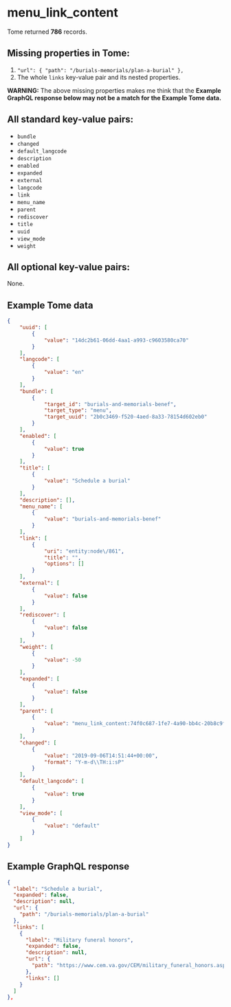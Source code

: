 # menu_link_content

Tome returned **786** records.

## Missing properties in Tome:

1. `"url": { "path": "/burials-memorials/plan-a-burial" },`
1. The whole `links` key-value pair and its nested properties.

**WARNING:** The above missing properties makes me think that the **Example GraphQL response below may not be a match for the Example Tome data.**

## All standard key-value pairs:

- `bundle`
- `changed`
- `default_langcode`
- `description`
- `enabled`
- `expanded`
- `external`
- `langcode`
- `link`
- `menu_name`
- `parent`
- `rediscover`
- `title`
- `uuid`
- `view_mode`
- `weight`

## All optional key-value pairs:

None.

## Example Tome data

```json
{
    "uuid": [
        {
            "value": "14dc2b61-06dd-4aa1-a993-c9603580ca70"
        }
    ],
    "langcode": [
        {
            "value": "en"
        }
    ],
    "bundle": [
        {
            "target_id": "burials-and-memorials-benef",
            "target_type": "menu",
            "target_uuid": "2b0c3469-f520-4aed-8a33-78154d602eb0"
        }
    ],
    "enabled": [
        {
            "value": true
        }
    ],
    "title": [
        {
            "value": "Schedule a burial"
        }
    ],
    "description": [],
    "menu_name": [
        {
            "value": "burials-and-memorials-benef"
        }
    ],
    "link": [
        {
            "uri": "entity:node\/861",
            "title": "",
            "options": []
        }
    ],
    "external": [
        {
            "value": false
        }
    ],
    "rediscover": [
        {
            "value": false
        }
    ],
    "weight": [
        {
            "value": -50
        }
    ],
    "expanded": [
        {
            "value": false
        }
    ],
    "parent": [
        {
            "value": "menu_link_content:74f0c687-1fe7-4a90-bb4c-20b8c9fa2dd8"
        }
    ],
    "changed": [
        {
            "value": "2019-09-06T14:51:44+00:00",
            "format": "Y-m-d\\TH:i:sP"
        }
    ],
    "default_langcode": [
        {
            "value": true
        }
    ],
    "view_mode": [
        {
            "value": "default"
        }
    ]
}
```

## Example GraphQL response

```json
{
  "label": "Schedule a burial",
  "expanded": false,
  "description": null,
  "url": {
    "path": "/burials-memorials/plan-a-burial"
  },
  "links": [
    {
      "label": "Military funeral honors",
      "expanded": false,
      "description": null,
      "url": {
        "path": "https://www.cem.va.gov/CEM/military_funeral_honors.asp"
      },
      "links": []
    }
  ]
},
```
